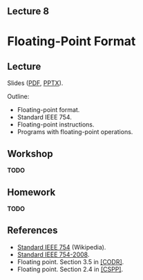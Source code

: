 Lecture 8
---

# Floating-Point Format

## Lecture

Slides ([PDF](CA_Lecture_08.pdf), [PPTX](CA_Lecture_08.pptx)).

Outline:

* Floating-point format.
* Standard IEEE 754.
* Floating-point instructions.
* Programs with floating-point operations.

## Workshop

__TODO__

## Homework

__TODO__

## References

* [Standard IEEE 754](https://en.wikipedia.org/wiki/IEEE_754) (Wikipedia).
* [Standard IEEE 754-2008](ieee-754-2008.pdf).
* Floating point. Section 3.5 in [[CODR]](../../books.md).
* Floating point. Section 2.4 in [[CSPP]](../../books.md).
